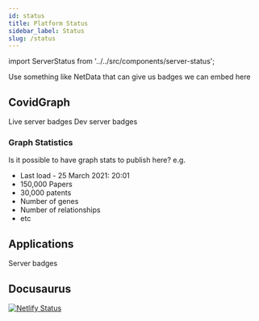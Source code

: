 ```yaml
---
id: status
title: Platform Status
sidebar_label: Status
slug: /status
---
```

import ServerStatus from '../../src/components/server-status';

Use something like NetData that can give us badges we can embed here

## CovidGraph
 <ServerStatus />  <ServerStatus />


Live server badges
Dev server badges

### Graph Statistics
Is it possible to have graph stats to publish here? e.g.

- Last load - 25 March 2021: 20:01
- 150,000 Papers
- 30,000 patents
- Number of genes
- Number of relationships
- etc


## Applications
<ServerStatus />

Server badges

## Docusaurus

[![Netlify Status](https://api.netlify.com/api/v1/badges/0c94a5dd-a3c0-49ba-80e7-a34338768db2/deploy-status)](https://app.netlify.com/sites/healthecco-docs/deploys)

